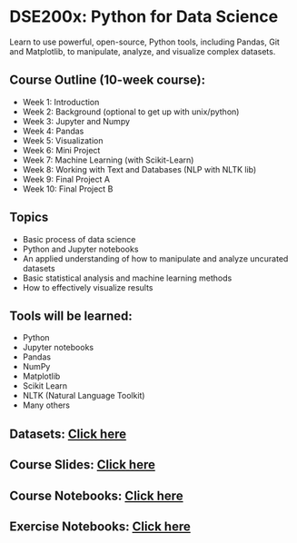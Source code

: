 # DSE200x: Python for Data Science  

Learn to use powerful, open-source, Python tools, including Pandas, Git and Matplotlib, to manipulate, analyze, and visualize complex datasets.  

## Course Outline (10-week course):    

* Week 1: Introduction  
* Week 2: Background (optional to get up with unix/python)  
* Week 3: Jupyter and Numpy  
* Week 4: Pandas  
* Week 5: Visualization  
* Week 6: Mini Project  
* Week 7: Machine Learning (with Scikit-Learn)  
* Week 8: Working with Text and Databases (NLP with NLTK lib)    
* Week 9: Final Project A  
* Week 10: Final Project B  

## Topics

* Basic process of data science  
* Python and Jupyter notebooks  
* An applied understanding of how to manipulate and analyze uncurated datasets  
* Basic statistical analysis and machine learning methods  
* How to effectively visualize results  

## Tools will be learned:

* Python  
* Jupyter notebooks  
* Pandas  
* NumPy  
* Matplotlib  
* Scikit Learn  
* NLTK (Natural Language Toolkit)  
* Many others  

## Datasets: [Click here](datasets.md)

## Course Slides: [Click here](slides.md)

## Course Notebooks: [Click here](notebooks.md)

## Exercise Notebooks: [Click here](exercises.md)